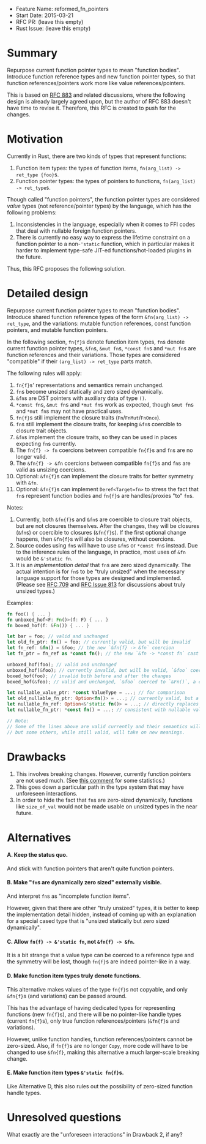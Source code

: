 - Feature Name: reformed_fn_pointers
- Start Date: 2015-03-21
- RFC PR: (leave this empty)
- Rust Issue: (leave this empty)

# Summary

Repurpose current function pointer types to mean "function bodies". Introduce function reference types and new function pointer types, so that function references/pointers work more like value references/pointers.

This is based on [RFC 883](https://github.com/rust-lang/rfcs/pull/883) and related discussions, where the following design is already largely agreed upon, but the author of RFC 883 doesn't have time to revise it. Therefore, this RFC is created to push for the changes.

# Motivation

Currently in Rust, there are two kinds of types that represent functions:

1. Function item types: the types of function items, `fn(arg_list) -> ret_type {foo}`s.
2. Function pointer types: the types of pointers to functions, `fn(arg_list) -> ret_type`s.

Though called "function pointers", the function pointer types are considered *value* types (not reference/pointer types) by the language, which has the following problems:

1. Inconsistencies in the language, especially when it comes to FFI codes that deal with nullable foreign function pointers. 
2. There is currently no easy way to express the lifetime constraint on a function pointer to a non-`'static` function, which in particular makes it harder to implement type-safe JIT-ed functions/hot-loaded plugins in the future.

Thus, this RFC proposes the following solution.

# Detailed design

Repurpose current function pointer types to mean "function bodies". Introduce shared function reference types of the form `&fn(arg_list) -> ret_type`, and the variations: mutable function references, const function pointers, and mutable function pointers.

In the following section, `fn{f}`s denote function item types, `fn`s denote current function pointer types, `&fn`s, `&mut fn`s, `*const fn`s and `*mut fn`s are function references and their variations. Those types are considered "compatible" if their `(arg_list) -> ret_type` parts match.

The following rules will apply:

1. `fn{f}`s' representations and semantics remain unchanged.
2. `fn`s become unsized statically and zero sized dynamically.
3. `&fn`s are DST pointers with auxiliary data of type `()`.
4. `*const fn`s, `&mut fn`s and `*mut fn`s work as expected, though `&mut fn`s and `*mut fn`s may not have practical uses.
5. `fn{f}`s still implement the closure traits (`Fn`/`FnMut`/`FnOnce`).
6. `fn`s still implement the closure traits, for keeping `&fn`s coercible to closure trait objects.
7. `&fn`s implement the closure traits, so they can be used in places expecting `fn`s currently. 
8. The `fn{f} -> fn` coercions between compatible `fn{f}`s and `fn`s are no longer valid.
9. The `&fn{f} -> &fn` coercions between compatible `fn{f}`s and `fn`s are valid as unsizing coercions.
10. Optional: `&fn{f}`s can implement the closure traits for better symmetry with `&fn`.
11. Optional: `&fn{f}`s can implement `Deref<Target=fn>` to stress the fact that `fn`s represent function bodies and `fn{f}`s are handles/proxies "to" `fn`s. 

Notes:

1. Currently, both `&fn{f}`s and `&fn`s are coercible to closure trait objects, but are not closures themselves. After the changes, they will be closures (`&fn`s) or coercible to closures (`&fn{f}`s). If the first optional change happens, then `&fn{f}`s will also be closures, without coercions.
2. Source codes using `fn`s will have to use `&fn`s or `*const fn`s instead. Due to the inference rules of the language, in practice, most uses of `&fn` would be `&'static fn`.
3. It is an *implementation detail* that `fn`s are zero sized dynamically. The actual intention is for `fn`s to be "truly unsized" when the necessary language support for those types are designed and implemented. (Please see [RFC 709](https://github.com/rust-lang/rfcs/pull/709) and [RFC Issue 813](https://github.com/rust-lang/rfcs/pull/813) for discussions about truly unsized types.)

Examples:

```rust
fn foo() { ... }
fn unboxed_hof<F: Fn()>(f: F) { ... }
fn boxed_hof(f: &Fn()) { ... }

let bar = foo; // valid and unchanged
let old_fn_ptr: fn() = foo; // currently valid, but will be invalid
let fn_ref: &fn() = &foo; // the new `&fn{f} -> &fn` coercion
let fn_ptr = fn_ref as *const fn(); // the new `&fn -> *const fn` cast

unboxed_hof(foo); // valid and unchanged
unboxed_hof(&foo); // currently invalid, but will be valid, `&foo` coerced to `&fn()`, a closure
boxed_hof(foo); // invalid both before and after the changes
boxed_hof(&foo); // valid and unchanged, `&foo` coerced to `&Fn()`, a closure trait object

let nullable_value_ptr: *const ValueType = ...; // for comparison
let old_nullable_fn_ptr: Option<fn()> = ...; // currently valid, but a workaround, will be invalid
let nullable_fn_ref: Option<&'static fn()> = ...; // directly replaces the above after the changes
let nullable_fn_ptr: *const fn() = ...; // consistent with nullable value pointers after the changes

// Note:
// Some of the lines above are valid currently and their semantics will not be changed,
// but some others, while still valid, will take on new meanings.
```

# Drawbacks

1. This involves breaking changes. However, currently function pointers are not used much. (See [this comment](https://github.com/rust-lang/rfcs/pull/883#issuecomment-76291284) for some statistics.)
2. This goes down a particular path in the type system that may have unforeseen interactions.
3. In order to hide the fact that `fn`s are zero-sized dynamically, functions like `size_of_val` would not be made usable on unsized types in the near future.

# Alternatives

#### A. Keep the status quo.

And stick with function pointers that aren't quite function pointers.

#### B. Make "`fn`s are dynamically zero sized" externally visible.

And interpret `fn`s as "incomplete function items".

However, given that there are other "truly unsized" types, it is better to keep the implementation detail hidden, instead of coming up with an explanation for a special cased type that is "unsized statically but zero sized dynamically".

#### C. Allow `fn{f} -> &'static fn`, not `&fn{f} -> &fn`.

It is a bit strange that a value type can be coerced to a reference type and the symmetry will be lost, though `fn{f}`s are indeed pointer-like in a way.

#### D. Make function item types truly denote functions.

This alternative makes values of the type `fn{f}`s not copyable, and only `&fn{f}`s (and variations) can be passed around.

This has the advantage of having dedicated types for representing functions (new `fn{f}`s), and there will be no pointer-like handle types (current `fn{f}`s), only true function references/pointers (`&fn{f}`s and variations).

However, unlike function handles, function references/pointers cannot be zero-sized. Also, if `fn{f}`s are no longer `Copy`, more code will have to be changed to use `&fn{f}`, making this alternative a much larger-scale breaking change.

#### E. Make function item types `&'static fn{f}`s.

Like Alternative D, this also rules out the possibility of zero-sized function handle types.

# Unresolved questions

What exactly are the "unforeseen interactions" in Drawback 2, if any?

